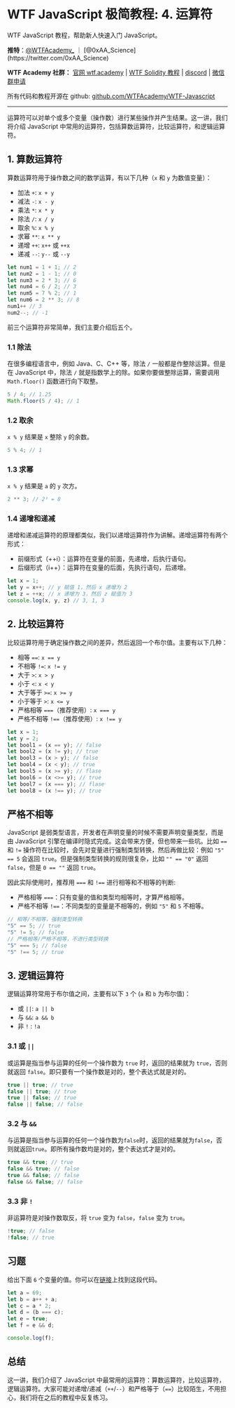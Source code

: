 # WTF JavaScript 极简教程: 4. 运算符

WTF JavaScript 教程，帮助新人快速入门 JavaScript。

**推特**：[@WTFAcademy_](https://twitter.com/WTFAcademy_) ｜ [@0xAA_Science](https://twitter.com/0xAA_Science)

**WTF Academy 社群：** [官网 wtf.academy](https://wtf.academy/) | [WTF Solidity 教程](https://github.com/AmazingAng/WTFSolidity) | [discord](https://discord.wtf.academy/) | [微信群申请](https://docs.google.com/forms/d/e/1FAIpQLSe4KGT8Sh6sJ7hedQRuIYirOoZK_85miz3dw7vA1-YjodgJ-A/viewform?usp=sf_link)

所有代码和教程开源在 github: [github.com/WTFAcademy/WTF-Javascript](https://github.com/WTFAcademy/WTF-Javascript)

---

运算符可以对单个或多个变量（操作数）进行某些操作并产生结果。这一讲，我们将介绍 JavaScript 中常用的运算符，包括算数运算符，比较运算符，和逻辑运算符。

## 1. 算数运算符

算数运算符用于操作数之间的数学运算，有以下几种（`x` 和 `y` 为数值变量）：

- 加法 `+`: `x + y` 
- 减法 `-`: `x - y`
- 乘法 `*`: `x * y`
- 除法 `/`: `x / y`
- 取余 `%`: `x % y`
- 求幂 `**`: `x ** y`
- 递增 `++`: `x++` 或 `++x`
- 递减 `--`: `y--` 或 `--y`
```js
let num1 = 1 + 1; // 2
let num2 = 1 - 1; // 0
let num3 = 2 * 3; // 6
let num4 = 6 / 2; // 3
let num5 = 7 % 2; // 1
let num6 = 2 ** 3; // 8
num1++ // 3
num2--; // -1
```
前三个运算符非常简单，我们主要介绍后五个。

### 1.1 除法

在很多编程语言中，例如 Java、C、C++ 等，除法 `/` 一般都是作整除运算。但是在 JavaScript 中，除法 `/` 就是指数学上的除。如果你要做整除运算，需要调用 `Math.floor()` 函数进行向下取整。

```js
5 / 4; // 1.25
Math.floor(5 / 4); // 1
```

### 1.2 取余

`x % y` 结果是 `x` 整除 `y` 的余数。

```js
5 % 4; // 1
```

### 1.3 求幂

`x % y` 结果是 `a` 的 `y` 次方。

```js
2 ** 3; // 2³ = 8
```

### 1.4 递增和递减

递增和递减运算符的原理都类似，我们以递增运算符作为讲解。递增运算符有两个形式：

- 前缀形式（++i）：运算符在变量的前面，先递增，后执行语句。
- 后缀形式（i++）：运算符在变量的后面，先执行语句，后递增。

```js
let x = 1;
let y = x++; // y 赋值 1，然后 x 递增为 2
let z = ++x; // x 递增为 3，然后 z 赋值为 3
console.log(x, y, z) // 3, 1, 3
```

## 2. 比较运算符

比较运算符用于确定操作数之间的差异，然后返回一个布尔值。主要有以下几种：

- 相等 `==`: `x == y`
- 不相等 `!=`: `x != y`
- 大于 `>`: `x > y`
- 小于 `<`: `x < y`
- 大于等于 `>=`: `x >= y`
- 小于等于 `>`: `x <= y`
- 严格相等 `===`（推荐使用）: `x === y`
- 严格不相等 `!==`（推荐使用）: `x !== y`


```js
let x = 1;
let y = 2;
let bool1 = (x == y); // false
let bool2 = (x != y); // true
let bool3 = (x > y); // false
let bool4 = (x < y); // true
let bool5 = (x >= y); // flase
let bool6 = (x <>= y); // true
let bool7 = (x === y); // flase
let bool8 = (x !== y); // true
```

## 严格不相等

JavaScript 是弱类型语言，开发者在声明变量的时候不需要声明变量类型，而是由 JavaScript 引擎在编译时隐式完成。这会带来方便，但也带来一些坑。比如 `==` 和 `!=` 操作符在比较时，会先对变量进行强制类型转换，然后再做比较：例如 `"5" == 5` 会返回 `true`。但是强制类型转换的规则很复杂，比如 `"" == "0"` 返回 `false`，但是 `0 == ""` 返回 `true`。

因此实际使用时，推荐用 `===` 和 `!==` 进行相等和不相等的判断:

- 严格相等 `===`：只有变量的值和类型均相等时，才算严格相等。
- 严格不相等 `!==`：不同类型的变量是不相等的，例如 `"5"` 和 `5` 不相等。

```js
// 相等/不相等，强制类型转换
"5" == 5; // true
"5" != 5; // false
// 严格相等/严格不相等，不进行类型转换
"5" === 5; // false
"5" !== 5; // true
```

## 3. 逻辑运算符

逻辑运算符常用于布尔值之间，主要有以下 `3` 个 (`a` 和 `b` 为布尔值)：

- 或 `||`: `a || b`
- 与 `&&`: `a && b`
- 非 `!` : `!a`

### 3.1 或 `||`

或运算是指当参与运算的任何一个操作数为 `true` 时，返回的结果就为 `true`，否则就返回 `false`。即只要有一个操作数是对的，整个表达式就是对的。

```js
true || true; // true
false || true; // true
true || false; // true
false || false; // false
```

### 3.2 与 `&&`

与运算是指当参与运算的任何一个操作数为`false`时，返回的结果就为`false`，否则就返回`true`。即所有操作数均是对的，整个表达式才是对的。

```js
true && true; // true
false && true; // false
true && false; // false
false && false; // false
```

### 3.3 非 `!`

非运算符是对操作数取反，将 `true` 变为 `false`，`false` 变为 `true`。
```js
!true; // false
!false; // true
```

## 习题

给出下面 `6` 个变量的值。你可以在[链接](https://playcode.io/1061414)上找到这段代码。

```js
let a = 69;
let b = a++ + a;
let c = a * 2;
let d = (b === c);
let e = true;
let f = e && d;

console.log(f);
```

## 总结

这一讲，我们介绍了 JavaScript 中最常用的运算符：算数运算符，比较运算符，逻辑运算符。大家可能对递增/递减（`++`/`--`）和严格等于（`==`）比较陌生，不用担心，我们将在之后的教程中反复练习。

